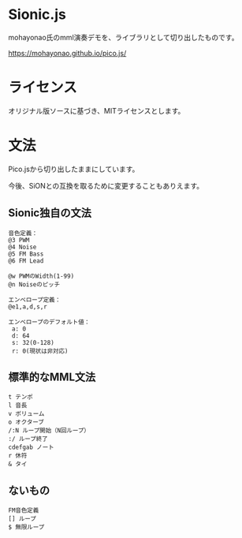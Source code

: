 # Sionic.js

mohayonao氏のmml演奏デモを、ライブラリとして切り出したものです。

https://mohayonao.github.io/pico.js/

# ライセンス

オリジナル版ソースに基づき、MITライセンスとします。

# 文法

Pico.jsから切り出したままにしています。

今後、SiONとの互換を取るために変更することもありえます。

## Sionic独自の文法

```
音色定義：
@3 PWM
@4 Noise
@5 FM Bass
@6 FM Lead

@w PWMのWidth(1-99)
@n Noiseのピッチ

エンベロープ定義：
@e1,a,d,s,r

エンベロープのデフォルト値：
 a: 0
 d: 64
 s: 32(0-128)
 r: 0(現状は非対応)
```

## 標準的なMML文法

```
t テンポ
l 音長
v ボリューム
o オクターブ
/:N ループ開始（N回ループ）
:/ ループ終了
cdefgab ノート
r 休符
& タイ
```

## ないもの

```
FM音色定義
[] ループ
$ 無限ループ
```